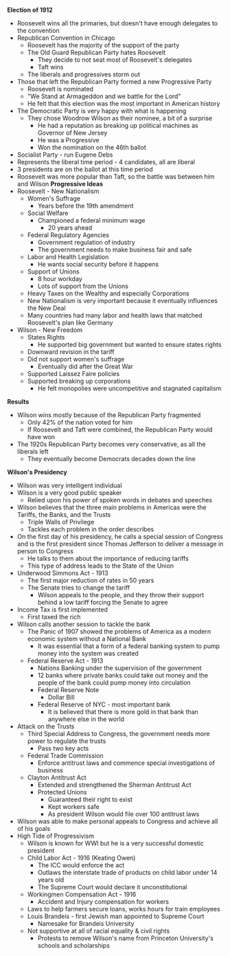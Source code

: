 **Election of 1912**
- Roosevelt wins all the primaries, but doesn't have enough delegates to the convention
- Republican Convention in Chicago
	- Roosevelt has the majority of the support of the party
	- The Old Guard Republican Party hates Roosevelt
		- They decide to not seat most of Roosevelt's delegates
		- Taft wins
	- The liberals and progressives storm out
- Those that left the Republican Party formed a new Progressive Party
	- Roosevelt is nominated
	- "We Stand at Armageddon and we battle for the Lord"
	- He felt that this election was the most important in American history
- The Democratic Party is very happy with what is happening
	- They chose Woodrow Wilson as their nominee, a bit of a surprise
		- He had a reputation as breaking up political machines as Governor of New Jersey
		- He was a Progressive
		- Won the nomination on the 46th ballot 
- Socialist Party - run Eugene Debs
- Represents the liberal time period - 4 candidates, all are liberal
- 3 presidents are on the ballot at this time period
- Roosevelt was more popular than Taft, so the battle was between him and Wilson
**Progressive Ideas**
- Roosevelt - New Nationalism
	- Women's Suffrage
		- Years before the 19th amendment
	- Social Welfare
		- Championed a federal minimum wage
			- 20 years ahead
	- Federal Regulatory Agencies
		- Government regulation of industry
		- The government needs to make business fair and safe
	- Labor and Health Legislation
		- He wants social security before it happens
	- Support of Unions
		- 8 hour workday
		- Lots of support from the Unions
	- Heavy Taxes on the Wealthy and especially Corporations
	- New Nationalism is very important because it eventually influences the New Deal
	- Many countries had many labor and health laws that matched Roosevelt's plan like Germany
- Wilson - New Freedom
	- States Rights
		- He supported big government but wanted to ensure states rights
	- Downward revision in the tariff
	- Did not support women's suffrage
		- Eventually did after the Great War
	- Supported Laissez Faire policies
	- Supported breaking up corporations 
		- He felt monopolies were uncompetitive and stagnated capitalism

**Results**
- Wilson wins mostly because of the Republican Party fragmented
	- Only 42% of the nation voted for him
	- If Roosevelt and Taft were combined, the Republican Party would have won
- The 1920s Republican Party becomes very conservative, as all the liberals left 
	- They eventually become Democrats decades down the line

**Wilson's Presidency**
- Wilson was very intelligent individual
- Wilson is a very good public speaker 
	- Relied upon his power of spoken words in debates and speeches
- Wilson believes that the three main problems in Americas were the Tariffs, the Banks, and the Trusts
	- Triple Walls of Privilege 
	- Tackles each problem in the order describes
- On the first day of his presidency, he calls a special session of Congress and is the first president since Thomas Jefferson to deliver a message in person to Congress
	- He talks to them about the importance of reducing tariffs
	- This type of address leads to the State of the Union
- Underwood Simmons Act - 1913
	- The first major reduction of rates in 50 years
	- The Senate tries to change the tariff
		- Wilson appeals to the people, and they throw their support behind a low tariff forcing the Senate to agree
- Income Tax is first implemented 
	- First taxed the rich
- Wilson calls another session to tackle the bank
	- The Panic of 1907 showed the problems of America as a modern economic system without a National Bank
		- It was essential that a form of a federal banking system to pump money into the system was created
	- Federal Reserve Act - 1913
		- Nations Banking under the supervision of the government
		- 12 banks where private banks could take out money and the people of the bank could pump money into circulation
		- Federal Reserve Note
			- Dollar Bill
		- Federal Reserve of NYC - most important bank
			- It is believed that there is more gold in that bank than anywhere else in the world
- Attack on the Trusts
	- Third Special Address to Congress, the government needs more power to regulate the trusts
		- Pass two key acts
	- Federal Trade Commission 
		- Enforce antitrust laws and commence special investigations of business
	- Clayton Antitrust Act
		- Extended and strengthened the Sherman Antitrust Act
		- Protected Unions
			- Guaranteed their right to exist 
			- Kept workers safe
			- As president Wilson would file over 100 antitrust laws
- Wilson was able to make personal appeals to Congress and achieve all of his goals
- High Tide of Progressivism 
	- Wilson is known for WWI but he is a very successful domestic president
	- Child Labor Act - 1916 (Keating Owen)
		- The ICC would enforce the act
		- Outlaws the interstate trade of products on child labor under 14 years old
		- The Supreme Court would declare it unconstitutional
	- Workingmen Compensation Act - 1916
		- Accident and Injury compensation for workers 
	- Laws to help farmers secure loans, works hours for train employees
	- Louis Brandeis - first Jewish man appointed to Supreme Court
		- Namesake for Brandeis University
	- Not supportive at all of racial equality & civil rights
		- Protests to remove Wilson's name from Princeton University's schools and scholarships